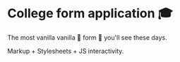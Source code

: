 # College form application 🎓

The most vanilla vanilla 🍦 form 📝 you'll see these days.

Markup + Stylesheets + JS interactivity.
